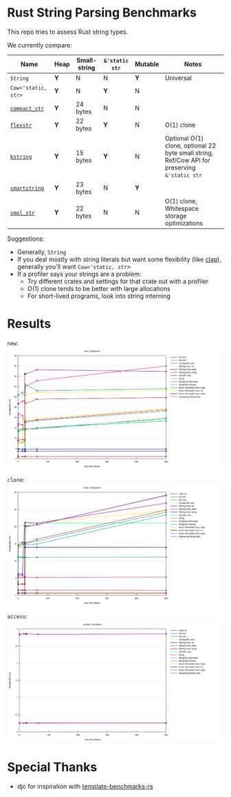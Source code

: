 # Rust String Parsing Benchmarks

This repo tries to assess Rust string types.

We currently compare:

Name                                                  | Heap  | Small-string | `&'static str` | Mutable | Notes
------------------------------------------------------|-------|--------------|----------------|---------|-----
`String`                                              | **Y** | N            | N              | **Y**   | Universal
`Cow<'static, str>`                                   | **Y** | N            | **Y**          | N       |
[`compact_str`](https://crates.io/crates/compact_str) | **Y** | 24 bytes     | N              | N       |
[`flexstr`](https://crates.io/crates/flexstr)         | **Y** | 22 bytes     | **Y**          | N       | O(1) clone
[`kstring`](https://crates.io/crates/kstring)         | **Y** | 15 bytes     | **Y**          | N       | Optional O(1) clone, optional 22 byte small string, Ref/Cow API for preserving `&'static str`
[`smartstring`](https://crates.io/crates/smartstring) | **Y** | 23 bytes     | N              | **Y**   |
[`smol_str`](https://crates.io/crates/smol_str)       | **Y** | 22 bytes     | N              | N       | O(1) clone, Whitespace storage optimizations

Suggestions:
- Generally, `String`
- If you deal mostly with string literals but want some flexibility (like
  [clap](https://github.com/clap-rs/clap/)), generally you'll want
  `Cow<'static, str`>
- If a profiler says your strings are a problem:
  - Try different crates and settings for that crate out with a profiler
  - O(1) clone tends to be better with large allocations
  - For short-lived programs, look into string interning

# Results

`new`:
[![`new`](runs/2022-03-25/new/report/lines.svg)](https://htmlpreview.github.io/?https://github.com/epage/string-benchmarks-rs/blob/master/runs/2022-03-25/new/report/index.html)

`clone`:
[![`clone`](runs/2022-03-25/clone/report/lines.svg)](https://htmlpreview.github.io/?https://github.com/epage/string-benchmarks-rs/blob/master/runs/2022-03-25/clone/report/index.html)

`access`:
[![`access`](runs/2022-03-25/access/report/lines.svg)](https://htmlpreview.github.io/?https://github.com/epage/string-benchmarks-rs/blob/master/runs/2022-03-25/access/report/index.html)

# Special Thanks

- djc for inspiration with [template-benchmarks-rs](https://github.com/djc/template-benchmarks-rs)
